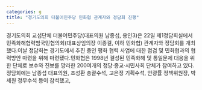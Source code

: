 ```yaml
---
categories: g
title: "경기도의회 더불어민주당 민화협 관계자와 정담회 진행"
---
```

경기도의회 교섭단체 더불어민주당(대표의원 남종섭, 용인3)은 22일 제1정담회실에서 민족화해협력범국민협의회(대표상임의장 이종걸, 이하 민화협) 관계자와 정담회를 개최했다.이날 정담회는 경기도에서 추진 중인 평화 협력 사업에 대한 점검 및 민화협과의 협력방안 마련을 위해 마련됐다.민화협은 1998년 결성된 민족화해 및 통일문제 대응을 위한 단체로 보수와 진보를 망라한 200여개의 정당·종교·시민사회 단체가 참여하고 있다.정담회에는 남종섭 대표의원, 조성환 총괄수석, 고은정 기획수석, 안광률 정책위원장, 박세원 정무수석 등이 참석했고,